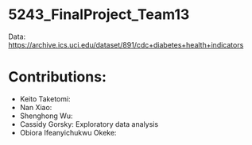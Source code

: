 # 5243_FinalProject_Team13 

Data: https://archive.ics.uci.edu/dataset/891/cdc+diabetes+health+indicators 

# Contributions: 
* Keito Taketomi:
* Nan Xiao:
* Shenghong Wu:
* Cassidy Gorsky: Exploratory data analysis
* Obiora Ifeanyichukwu Okeke:
